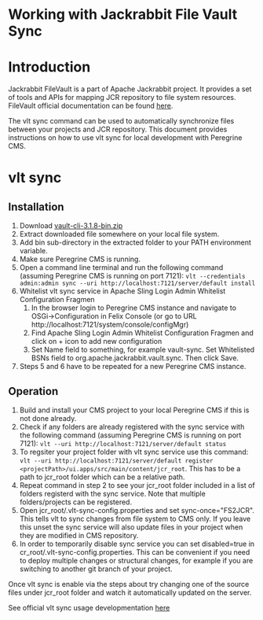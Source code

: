 Working with Jackrabbit File Vault Sync
=====

# Introduction 

Jackrabbit FileVault is a part of Apache Jackrabbit project. It provides a set of tools and APIs for mapping JCR repository to file system resources. FileVault official documentation can be found [here](https://jackrabbit.apache.org/filevault/).

The vlt sync command can be used to automatically synchronize files between your projects and JCR repository. This document provides instructions on how to use vlt sync for local development with Peregrine CMS.

# vlt sync

## Installation

1. Download [vault-cli-3.1.8-bin.zip](http://repo1.maven.org/maven2/org/apache/jackrabbit/vault/vault-cli/3.1.8/vault-cli-3.1.8-bin.zip) 
2. Extract downloaded file somewhere on your local file system.
3. Add bin sub-directory in the extracted folder to your PATH environment variable.
4. Make sure Peregrine CMS is running.
5. Open a command line terminal and run the following command (assuming Peregrine CMS is running on port 7121): `vlt --credentials admin:admin sync --uri http://localhost:7121/server/default install`
6. Whitelist vlt sync service in Apache Sling Login Admin Whitelist Configuration Fragmen
    1. In the browser login to Peregrine CMS instance and navigate to OSGi->Configuration in Felix Console (or go to URL http://localhost:7121/system/console/configMgr)
    2. Find Apache Sling Login Admin Whitelist Configuration Fragmen and click on + icon to add new configuration
    3. Set Name field to something, for example vault-sync. Set Whitelisted BSNs field to org.apache.jackrabbit.vault.sync. Then click Save.
7. Steps 5 and 6 have to be repeated for a new Peregrine CMS instance.

## Operation

1. Build and install your CMS project to your local Peregrine CMS if this is not done already.
2. Check if any folders are already registered with the sync service with the following command (assuming Peregrine CMS is running on port 7121): `vlt --uri http://localhost:7121/server/default status`
3. To regsiter your project folder with vlt sync service use this command: `vlt --uri http://localhost:7121/server/default register <projectPath>/ui.apps/src/main/content/jcr_root`. This has to be a path to jcr_root folder which can be a relative path. 
4. Repeat command in step 2 to see your jcr_root folder included in a list of folders registerd with the sync service. Note that multiple folders/projects can be registered.
5. Open jcr_root/.vlt-sync-config.properties and set sync-once="FS2JCR". This tells vlt to sync changes from file system to CMS only. If you leave this unset the sync service will also update files in your project when they are modified in CMS repository.
6. In order to temporarily disable sync service you can set disabled=true in cr_root/.vlt-sync-config.properties. This can be convenient if you need to deploy multiple changes or structural changes, for example if you are switching to another git branch of your project.

Once vlt sync is enable via the steps about try changing one of the source files under jcr_root folder and watch it automatically updated on the server.

See official vlt sync usage developmentation [here](https://jackrabbit.apache.org/filevault/usage.html)